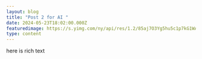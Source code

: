 ```yaml
---
layout: blog
title: "Post 2 for AI "
date: 2024-05-23T18:02:00.000Z
featuredimage: https://s.yimg.com/ny/api/res/1.2/85aj7O3Yg5hu5c1p7kG1WA--/YXBwaWQ9aGlnaGxhbmRlcjt3PTY0MDtoPTQ4Mg--/https://media.zenfs.com/en/homerun/feed_manager_auto_publish_494/4543cf437e758af5084358fc1f106ae2
type: content
---
```

here is rich text
